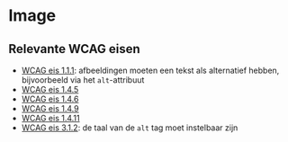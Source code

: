<!-- @license CC0-1.0 -->

# Image

## Relevante WCAG eisen

- [WCAG eis 1.1.1](https://www.w3.org/TR/WCAG21/#non-text-content): afbeeldingen moeten een tekst als alternatief hebben, bijvoorbeeld via het `alt`-attribuut
- [WCAG eis 1.4.5](https://www.w3.org/TR/WCAG21/#images-of-text)
- [WCAG eis 1.4.6](https://www.w3.org/TR/WCAG21/#contrast-enhanced)
- [WCAG eis 1.4.9](https://www.w3.org/TR/WCAG21/#images-of-text-no-exception)
- [WCAG eis 1.4.11](https://www.w3.org/TR/WCAG21/#non-text-contrast)
- [WCAG eis 3.1.2](https://www.w3.org/TR/WCAG21/#language-of-parts): de taal van de `alt` tag moet instelbaar zijn

